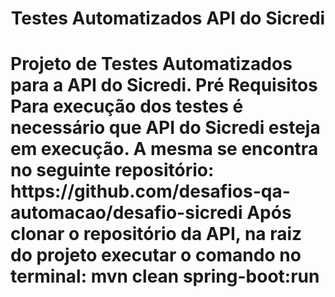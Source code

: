 <h1><center>Testes Automatizados API do Sicredi</center><h1>
Projeto de Testes Automatizados para a API do Sicredi.
Pré Requisitos
Para execução dos testes é necessário que API do Sicredi esteja em execução. 
A mesma se encontra no seguinte repositório: https://github.com/desafios-qa-automacao/desafio-sicredi
Após clonar o repositório da API, na raiz do projeto executar o comando no terminal: 
  mvn clean spring-boot:run
